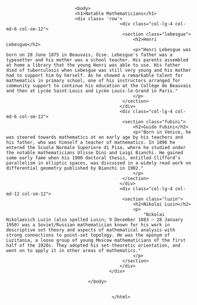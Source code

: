 
<html lang="en">
<head>
<meta charset = "utf-8">
<meta name="viewport" content="width=device-width, initial-scale=1" >
 <title>Assignment Solution For MOdule 2 </title>
 <link rel="stylesheet" href="style.css">
</head>
                              
                              <body>
                              <h1>Notable Mathematicians</h1>
                              <div class= 'row'>
                                               <div class="col-lg-4 col-md-6 col-sm-12">
                                               	<section class="lebesgue">
                                               		<h2>Henri Lebesgue</h2>
                                               		<p>"Henri Lebesgue was born on 28 June 1875 in Beauvais, Oise. Lebesgue's father was a typesetter and his mother was a school teacher. His parents assembled at home a library that the young Henri was able to use. His father died of tuberculosis when Lebesgue was still very young and his mother had to support him by herself. As he showed a remarkable talent for mathematics in primary school, one of his instructors arranged for community support to continue his education at the Collège de Beauvais and then at Lycée Saint-Louis and Lycée Louis-le-Grand in Paris."
                                               		</p>
                                               	</section>
                                               </div>
                                               <div class="col-lg-4 col-md-6 col-sm-12">
                                               	<section class="fubini">
                                               		<h2>Guido Fubini</h2>
                                               		<p>"Born in Venice, he was steered towards mathematics at an early age by his teachers and his father, who was himself a teacher of mathematics. In 1896 he entered the Scuola Normale Superiore di Pisa, where he studied under the notable mathematicians Ulisse Dini and Luigi Bianchi. He gained some early fame when his 1900 doctoral thesis, entitled Clifford's parallelism in elliptic spaces, was discussed in a widely read work on differential geometry published by Bianchi in 1902."
                                               		</p>
                                               	</section>
                                               </div>
                                               <div class="col-lg-4 col-md-12 col-sm-12">
                                               	<section class="luzin">
                                               		<h2>Nikolai Luzin</h2>
                                               		<p>
                                               			"Nikolai Nikolaevich Luzin (also spelled Lusin; 9 December 1883 – 28 January 1950) was a Soviet/Russian mathematician known for his work in descriptive set theory and aspects of mathematical analysis with strong connections to point-set topology. He was the eponym of Luzitania, a loose group of young Moscow mathematicians of the first half of the 1920s. They adopted his set-theoretic orientation, and went on to apply it in other areas of mathematics."
                                               		</p>
                                               	</section>
                                               </div>
                                           </div>
                                      
                                   </body>
                                        
                                    
                                            </html>

